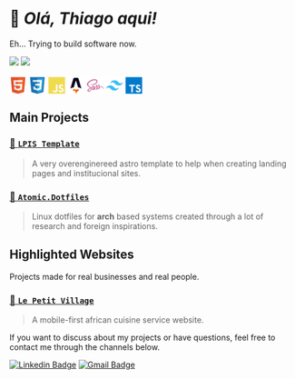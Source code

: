 # 👋 *Olá, Thiago aqui!*

Eh... Trying to build software now.

<div>
 <a href="https://github.com/ThiagoThalisson/"></a>
 <img height="180em" src="https://github-readme-stats.vercel.app/api?username=ThiagoThalisson&show_icons=true&theme=dark&include_all_commits=true&hide_border=true&count_private=true"/>
 <img height="180em" src="https://github-readme-stats.vercel.app/api/top-langs/?username=ThiagoThalisson&layout=compact&langs_count=16&hide_border=true&theme=dark"/>
</div>

<div style="display: inline"><br>
 <img align="center" alt="HTML5" height="30" width="30" src="https://raw.githubusercontent.com/devicons/devicon/master/icons/html5/html5-original.svg">
 <img align="center" alt="CSS3" height="30" width="30" src="https://raw.githubusercontent.com/devicons/devicon/master/icons/css3/css3-original.svg">
 <img align="center" alt="JS" height="30" width="30" src="https://raw.githubusercontent.com/devicons/devicon/master/icons/javascript/javascript-plain.svg">
 <img align="center" alt="JS" height="30" width="30" src="https://raw.githubusercontent.com/devicons/devicon/develop/icons/astro/astro-original.svg">
 <img align="center" alt="SASS" height="30" width="30" src="https://raw.githubusercontent.com/devicons/devicon/master/icons/sass/sass-original.svg">
 <img align="center" alt="TailWindCSS" height="30" width="30" src="https://raw.githubusercontent.com/devicons/devicon/master/icons/tailwindcss/tailwindcss-original.svg">
 <img align="center" alt="TS" height="30" width="30" src="https://raw.githubusercontent.com/devicons/devicon/master/icons/typescript/typescript-plain.svg">
 </div>
 
## Main Projects
### [🧬 `LPIS Template`](https://github.com/ThiagoThalisson/LPISTemplate)
> A very overenginereed astro template to help when creating landing pages and institucional sites. 
### [💎 `Atomic.Dotfiles`](https://gitlab.com/atfpersonalfiles/atomic.dotfiles)
> Linux dotfiles for **arch** based systems created through a lot of research and foreign inspirations.

## Highlighted Websites
Projects made for real businesses and real people.
### [🦐 `Le Petit Village`](https://lepetitvillage.com.br/)
> A mobile-first african cuisine service website.

If you want to discuss about my projects or have questions, feel free to contact me through the channels below.

[![Linkedin Badge](https://img.shields.io/badge/-Thiago%20Thalisson-EF4444?style=flat-square&logo=Linkedin&logoColor=white&link=https://www.linkedin.com/in/thiago-thalisson-lisboa)](https://www.linkedin.com/in/thiago-thalisson-lisboa/)
[![Gmail Badge](https://img.shields.io/badge/-thiago--dev--contato.system279@8alias.com-EF4444?style=flat-square&logo=Gmail&logoColor=white&link=thiago-dev-contato.system279@8alias.com)](mailto:thiago-dev-contato.system279@8alias.com)
